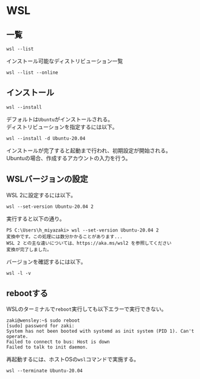 # WSL

## 一覧

```console
wsl --list
```

インストール可能なディストリビューション一覧

```console
wsl --list --online
```

## インストール

```console
wsl --install
```

デフォルトは`Ubuntu`がインストールされる。  
ディストリビューションを指定するには以下。

```console
wsl --install -d Ubuntu-20.04
```

インストールが完了すると起動まで行われ、初期設定が開始される。  
Ubuntuの場合、作成するアカウントの入力を行う。

## WSLバージョンの設定

WSL 2に設定するには以下。

```console
wsl --set-version Ubuntu-20.04 2
```

実行すると以下の通り。

```console
PS C:\Users\h_miyazaki> wsl --set-version Ubuntu-20.04 2
変換中です。この処理には数分かかることがあります...
WSL 2 との主な違いについては、https://aka.ms/wsl2 を参照してください
変換が完了しました。
```

バージョンを確認するには以下。

```console
wsl -l -v
```

## rebootする

WSLのターミナルで`reboot`実行しても以下エラーで実行できない。

```console
zaki@wensley:~$ sudo reboot
[sudo] password for zaki: 
System has not been booted with systemd as init system (PID 1). Can't operate.
Failed to connect to bus: Host is down
Failed to talk to init daemon.
```

再起動するには、ホストOSの`wsl`コマンドで実施する。

```console
wsl --terminate Ubuntu-20.04
```
